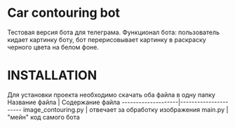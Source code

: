 # Car contouring bot
Тестовая версия бота для телеграма. Функционал бота: пользователь кидает картинку боту, бот перерисовывает картинку в раскраску черного цвета на белом фоне.

# INSTALLATION
Для установки проекта необходимо скачать оба файла в одну папку
Название файла      | Содержание файла
--------------------|----------------------
image_contouring.py | отвечает за обработку изображения
main.py             | "мейн" код самого бота
